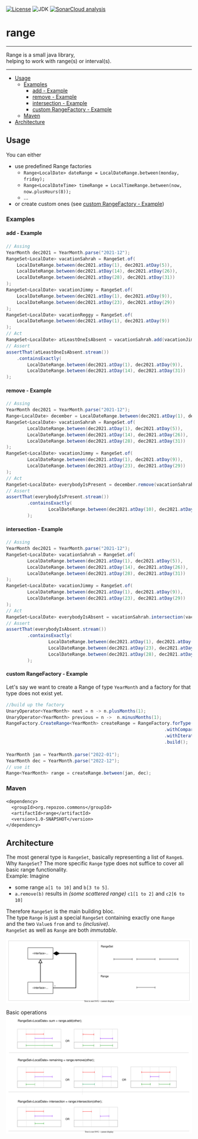 [![License](https://img.shields.io/badge/license-MIT-blue.svg)](./LICENSE)
![JDK](https://img.shields.io/badge/jdk-11-yellowgreen.svg)
[![SonarCloud analysis](https://github.com/repozoo/range/actions/workflows/sonarcloud.yml/badge.svg)](https://github.com/repozoo/range/actions/workflows/sonarcloud.yml)

# range
- - - -
Range is a small java library,<br>
helping to work with range(s) or interval(s). 
- - - -
- [Usage](#usage)
    * [Examples](#examples)
        + [add - Example](#add---example)
        + [remove - Example](#remove---example)
        + [intersection - Example](#intersection---example)
        + [custom RangeFactory - Example](#custom-rangefactory---example)
    * [Maven](#maven)
- [Architecture](#architecture)

## Usage
You can either
- use predefined Range factories
    - `Range<LocalDate> dateRange = LocalDateRange.between(monday, friday);`
    - `Range<LocalDateTime> timeRange = LocalTimeRange.between(now, now.plusHours(8));`
    - ...
- or create custom ones (see [custom RangeFactory - Example](#custom-rangefactory---example))

### Examples
#### add - Example
```java
// Assing
YearMonth dec2021 = YearMonth.parse("2021-12");
RangeSet<LocalDate> vacationSahrah = RangeSet.of(
    LocalDateRange.between(dec2021.atDay(1), dec2021.atDay(5)),
    LocalDateRange.between(dec2021.atDay(14), dec2021.atDay(26)),
    LocalDateRange.between(dec2021.atDay(28), dec2021.atDay(31))
);
RangeSet<LocalDate> vacationJimmy = RangeSet.of(
    LocalDateRange.between(dec2021.atDay(1), dec2021.atDay(9)),
    LocalDateRange.between(dec2021.atDay(23), dec2021.atDay(29))
);
RangeSet<LocalDate> vacationReggy = RangeSet.of(
    LocalDateRange.between(dec2021.atDay(1), dec2021.atDay(9))
);
// Act
RangeSet<LocalDate> atLeastOneIsAbsent = vacationSahrah.add(vacationJimmy).add(vacationReggy);
// Assert
assertThat(atLeastOneIsAbsent.stream())
    .containsExactly(
        LocalDateRange.between(dec2021.atDay(1), dec2021.atDay(9)),
        LocalDateRange.between(dec2021.atDay(14), dec2021.atDay(31))
);
```
#### remove - Example
```java
// Assing
YearMonth dec2021 = YearMonth.parse("2021-12");
Range<LocalDate> december = LocalDateRange.between(dec2021.atDay(1), dec2021.atEndOfMonth());
RangeSet<LocalDate> vacationSahrah = RangeSet.of(
        LocalDateRange.between(dec2021.atDay(1), dec2021.atDay(5)),
        LocalDateRange.between(dec2021.atDay(14), dec2021.atDay(26)),
        LocalDateRange.between(dec2021.atDay(28), dec2021.atDay(31))
);
RangeSet<LocalDate> vacationJimmy = RangeSet.of(
        LocalDateRange.between(dec2021.atDay(1), dec2021.atDay(9)),
        LocalDateRange.between(dec2021.atDay(23), dec2021.atDay(29))
);
// Act
RangeSet<LocalDate> everybodyIsPresent = december.remove(vacationSahrah).remove(vacationJimmy);
// Assert
assertThat(everybodyIsPresent.stream())
        .containsExactly(
                LocalDateRange.between(dec2021.atDay(10), dec2021.atDay(13))
        );
```

#### intersection - Example
```java
// Assing
YearMonth dec2021 = YearMonth.parse("2021-12");
RangeSet<LocalDate> vacationSahrah = RangeSet.of(
        LocalDateRange.between(dec2021.atDay(1), dec2021.atDay(5)),
        LocalDateRange.between(dec2021.atDay(14), dec2021.atDay(26)),
        LocalDateRange.between(dec2021.atDay(28), dec2021.atDay(31))
);
RangeSet<LocalDate> vacationJimmy = RangeSet.of(
        LocalDateRange.between(dec2021.atDay(1), dec2021.atDay(9)),
        LocalDateRange.between(dec2021.atDay(23), dec2021.atDay(29))
);
// Act
RangeSet<LocalDate> everybodyIsAbsent = vacationSahrah.intersection(vacationJimmy);
// Assert
assertThat(everybodyIsAbsent.stream())
        .containsExactly(
                LocalDateRange.between(dec2021.atDay(1), dec2021.atDay(5)),
                LocalDateRange.between(dec2021.atDay(23), dec2021.atDay(26)),
                LocalDateRange.between(dec2021.atDay(28), dec2021.atDay(29))
        );
```
#### custom RangeFactory - Example
Let's say we want to create a Range of type `YearMonth` and a factory for that type does not exist yet.

```java
//build up the factory
UnaryOperator<YearMonth> next = n -> n.plusMonths(1);
UnaryOperator<YearMonth> previous = n ->  n.minusMonths(1);
RangeFactory.CreateRange<YearMonth> createRange = RangeFactory.forType(YearMonth.class)
                                                            .withComparator(YearMonth::compareTo)
                                                            .withIterator(next, previous)
                                                            .build();

YearMonth jan = YearMonth.parse("2022-01");
YearMonth dec = YearMonth.parse("2022-12");
// use it 
Range<YearMonth> range = createRange.between(jan, dec);
```
### Maven
```
<dependency>
  <groupId>org.repozoo.commons</groupId>
  <artifactId>range</artifactId>
  <version>1.0-SNAPSHOT</version>
</dependency>
```

## Architecture
The most general type is `RangeSet`, basically representing a list of `Range`s.<br>
Why `RangeSet`? The more specific `Range` type does not suffice to cover all basic range functionality.<br>
Example: Imagine 
- some range `a[1 to 10]` and `b[3 to 5]`.<br>
- `a.remove(b)` results in _(some scattered range)_ `c1[1 to 2]` and `c2[6 to 10]`

Therefore `RangeSet` is the main building bloc.<br>
The type `Range` is just a special `RangeSet` containing exactly one `Range`<br>
and the two `Value`s `from` and `to` _(inclusive)_.<br>
`RangeSet` as well as `Range` are both _immutable_.

<img src="./documentation/images/range-and-rangeset-uml.svg" alt="range-uml">

Basic operations
<img src="./documentation/images/range-API.svg" alt="range-api">
